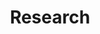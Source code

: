 ---
title: Research
summary:
type: landing

cascade:
  - _target:
      kind: page
    params:
      show_breadcrumb: true
      no_sidebar: true

sections:
  - block: collection
    id: research
    content:
      title: Research
      filters:
        folders:
          - research
    design:
      view: article-grid
      fill_image: true
      columns: 2
---